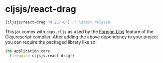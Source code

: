 # cljsjs/react-drag

[](dependency)
```clojure
[cljsjs/react-drag "0.2.7-0"] ;; latest release
```
[](/dependency)

This jar comes with `deps.cljs` as used by the [Foreign Libs][flibs] feature
of the Clojurescript compiler. After adding the above dependency to your project
you can require the packaged library like so:

```clojure
(ns application.core
  (:require cljsjs.react-drag))
```

[flibs]: https://github.com/clojure/clojurescript/wiki/Packaging-Foreign-Dependencies
